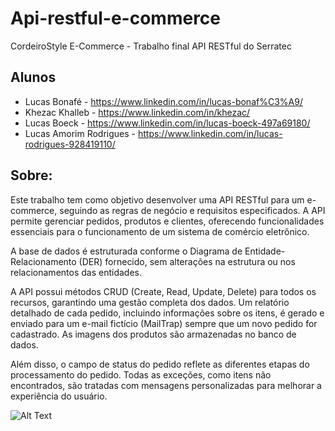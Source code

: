 # Api-restful-e-commerce
CordeiroStyle E-Commerce - Trabalho final API RESTful do Serratec

## Alunos
- Lucas Bonafé - https://www.linkedin.com/in/lucas-bonaf%C3%A9/
- Khezac Khalleb - https://www.linkedin.com/in/khezac/
- Lucas Boeck - https://www.linkedin.com/in/lucas-boeck-497a69180/
- Lucas Amorim Rodrigues - https://www.linkedin.com/in/lucas-rodrigues-928419110/

## Sobre:
Este trabalho tem como objetivo desenvolver uma API RESTful para um e-commerce, seguindo as regras de negócio e requisitos especificados. A API permite gerenciar pedidos, produtos e clientes, oferecendo funcionalidades essenciais para o funcionamento de um sistema de comércio eletrônico.

A base de dados é estruturada conforme o Diagrama de Entidade-Relacionamento (DER) fornecido, sem alterações na estrutura ou nos relacionamentos das entidades. 

A API possui métodos CRUD (Create, Read, Update, Delete) para todos os recursos, garantindo uma gestão completa dos dados. Um relatório detalhado de cada pedido, incluindo informações sobre os itens, é gerado e enviado para um e-mail fictício (MailTrap) sempre que um novo pedido for cadastrado. As imagens dos produtos são armazenadas no banco de dados.

Além disso, o campo de status do pedido reflete as diferentes etapas do processamento do pedido. Todas as exceções, como itens não encontrados, são tratadas com mensagens personalizadas para melhorar a experiência do usuário.

![Alt Text](https://github.com/lucasbonafe1/api-restful-e-commerce/assets/162381804/98c7ebfc-8028-45a5-bef3-2308c2d1a5eb)







